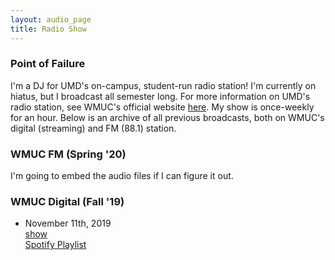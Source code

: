 ```yaml
---
layout: audio_page
title: Radio Show
---
```


### Point of Failure
I'm a DJ for UMD's on-campus, student-run radio station! I'm currently on hiatus, but I broadcast all semester long. 
For more information on UMD's radio station, see WMUC's official website [here](http://www.wmuc.umd.edu/). My show is 
once-weekly for an hour. Below is an archive of all previous broadcasts, both on WMUC's digital (streaming) and FM (88.1) 
station.

### WMUC FM (Spring '20)
I'm going to embed the audio files if I can figure it out.

### WMUC Digital (Fall '19)
- November 11th, 2019  
[show](/Point_of_Failure_11_1_2019.mp3)  
[Spotify Playlist](https://open.spotify.com/playlist/6ASmdrLlmTdnTOt8NHZigt?si=0aZmkxZjSoCfccw8PunO-g)